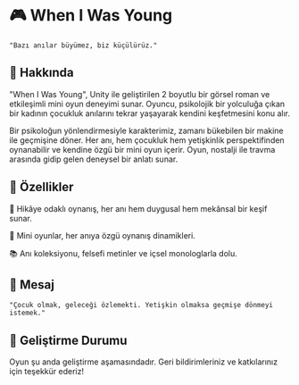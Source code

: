
# 🎮 When I Was Young

```
"Bazı anılar büyümez, biz küçülürüz."
```

## 📖 Hakkında
"When I Was Young", Unity ile geliştirilen 2 boyutlu bir görsel roman ve etkileşimli mini oyun deneyimi sunar. Oyuncu, psikolojik bir yolculuğa çıkan bir kadının çocukluk anılarını tekrar yaşayarak kendini keşfetmesini konu alır.

Bir psikoloğun yönlendirmesiyle karakterimiz, zamanı bükebilen bir makine ile geçmişine döner. Her anı, hem çocukluk hem yetişkinlik perspektifinden oynanabilir ve kendine özgü bir mini oyun içerir. Oyun, nostalji ile travma arasında gidip gelen deneysel bir anlatı sunar.

## 🎨 Özellikler

🧠 Hikâye odaklı oynanış, her anı hem duygusal hem mekânsal bir keşif sunar.

🧩 Mini oyunlar, her anıya özgü oynanış dinamikleri.

📚 Anı koleksiyonu, felsefi metinler ve içsel monologlarla dolu.

## 🎯 Mesaj
```
"Çocuk olmak, geleceği özlemekti. Yetişkin olmaksa geçmişe dönmeyi istemek."
```

## 🚧 Geliştirme Durumu

Oyun şu anda geliştirme aşamasındadır. Geri bildirimleriniz ve katkılarınız için teşekkür ederiz!

